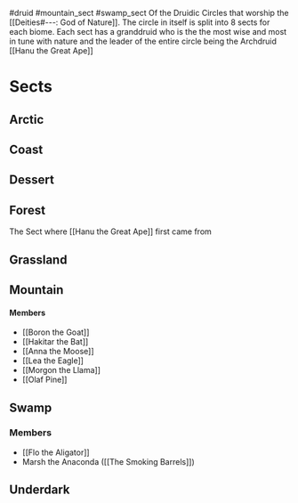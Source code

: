 #druid #mountain_sect #swamp_sect
Of the Druidic Circles that worship the [[Deities#---: God of Nature]]. The circle in itself is split into 8 sects for each biome. Each sect has a granddruid who is the the most wise and most in tune with nature and the leader of the entire circle being the Archdruid [[Hanu the Great Ape]] 

# Sects
## Arctic

## Coast

## Dessert

## Forest
The Sect where [[Hanu the Great Ape]] first came from

## Grassland

## Mountain
#### Members
- [[Boron the Goat]]
- [[Hakitar the Bat]]
- [[Anna the Moose]]
- [[Lea the Eagle]]
- [[Morgon the Llama]]
- [[Olaf Pine]]

## Swamp
### Members
- [[Flo the Aligator]]
- Marsh the Anaconda ([[The Smoking Barrels]])

## Underdark